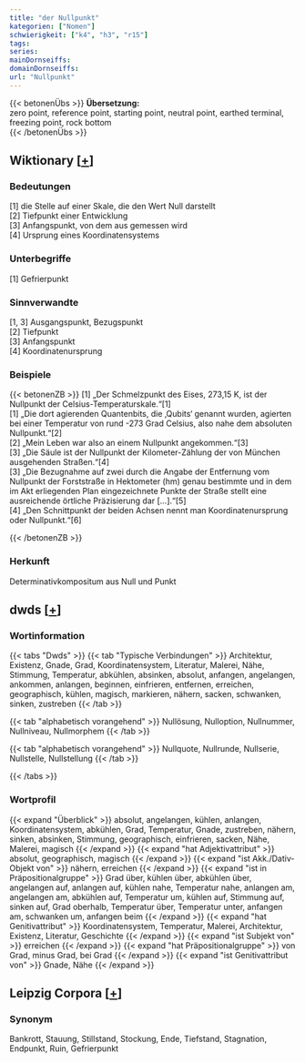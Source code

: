 ```yaml
---
title: "der Nullpunkt"
kategorien: ["Nomen"]
schwierigkeit: ["k4", "h3", "r15"]
tags:
series:
mainDornseiffs:
domainDornseiffs:
url: "Nullpunkt"
---
```


{{< betonenÜbs >}}
**Übersetzung:**  
zero point, reference point, starting  point, neutral point, earthed terminal, freezing point, rock bottom  
{{< /betonenÜbs >}}

## Wiktionary [[+](https://de.wiktionary.org/wiki/Nullpunkt)]

### Bedeutungen
[1] die Stelle auf einer Skale, die den Wert Null darstellt  
[2] Tiefpunkt einer Entwicklung  
[3] Anfangspunkt, von dem aus gemessen wird  
[4] Ursprung eines Koordinatensystems  

### Unterbegriffe
[1] Gefrierpunkt  

### Sinnverwandte
[1, 3] Ausgangspunkt, Bezugspunkt  
[2] Tiefpunkt  
[3] Anfangspunkt  
[4] Koordinatenursprung  

### Beispiele
{{< betonenZB >}}
[1] „Der Schmelzpunkt des Eises, 273,15 K, ist der Nullpunkt der Celsius-Temperaturskale.“[1]  
[1] „Die dort agierenden Quantenbits, die ‚Qubits‘ genannt wurden, agierten bei einer Temperatur von rund -273 Grad Celsius, also nahe dem absoluten Nullpunkt.“[2]  
[2] „Mein Leben war also an einem Nullpunkt angekommen.“[3]  
[3] „Die Säule ist der Nullpunkt der Kilometer-Zählung der von München ausgehenden Straßen.“[4]  
[3] „Die Bezugnahme auf zwei durch die Angabe der Entfernung vom Nullpunkt der Forststraße in Hektometer (hm) genau bestimmte und in dem im Akt erliegenden Plan eingezeichnete Punkte der Straße stellt eine ausreichende örtliche Präzisierung dar […].“[5]  
[4] „Den Schnittpunkt der beiden Achsen nennt man Koordinatenursprung oder Nullpunkt.“[6]  

{{< /betonenZB >}}
### Herkunft
Determinativkompositum aus Null und Punkt  



## dwds [[+](https://www.dwds.de/wb/Nullpunkt)]

### Wortinformation
{{< tabs "Dwds" >}}
{{< tab "Typische Verbindungen" >}}
Architektur, Existenz, Gnade, Grad, Koordinatensystem, Literatur, Malerei, Nähe, Stimmung, Temperatur, abkühlen, absinken, absolut, anfangen, angelangen, ankommen, anlangen, beginnen, einfrieren, entfernen, erreichen, geographisch, kühlen, magisch, markieren, nähern, sacken, schwanken, sinken, zustreben
{{< /tab >}}

{{< tab "alphabetisch vorangehend" >}}
Nullösung, Nulloption, Nullnummer, Nullniveau, Nullmorphem
{{< /tab >}}

{{< tab "alphabetisch vorangehend" >}}
Nullquote, Nullrunde, Nullserie, Nullstelle, Nullstellung
{{< /tab >}}

{{< /tabs >}}

### Wortprofil
{{< expand "Überblick" >}} absolut, angelangen, kühlen, anlangen, Koordinatensystem, abkühlen, Grad, Temperatur, Gnade, zustreben, nähern, sinken, absinken, Stimmung, geographisch, einfrieren, sacken, Nähe, Malerei, magisch {{< /expand >}}
{{< expand "hat Adjektivattribut" >}} absolut, geographisch, magisch {{< /expand >}}
{{< expand "ist Akk./Dativ-Objekt von" >}} nähern, erreichen {{< /expand >}}
{{< expand "ist in Präpositionalgruppe" >}} Grad über, kühlen über, abkühlen über, angelangen auf, anlangen auf, kühlen nahe, Temperatur nahe, anlangen am, angelangen am, abkühlen auf, Temperatur um, kühlen auf, Stimmung auf, sinken auf, Grad oberhalb, Temperatur über, Temperatur unter, anfangen am, schwanken um, anfangen beim {{< /expand >}}
{{< expand "hat Genitivattribut" >}} Koordinatensystem, Temperatur, Malerei, Architektur, Existenz, Literatur, Geschichte {{< /expand >}}
{{< expand "ist Subjekt von" >}} erreichen {{< /expand >}}
{{< expand "hat Präpositionalgruppe" >}} von Grad, minus Grad, bei Grad {{< /expand >}}
{{< expand "ist Genitivattribut von" >}} Gnade, Nähe {{< /expand >}}

## Leipzig Corpora [[+](https://corpora.uni-leipzig.de/en/res?word=Nullpunkt&corpusId=deu_newscrawl-public_2018)]


### Synonym
Bankrott, Stauung, Stillstand, Stockung, Ende, Tiefstand, Stagnation, Endpunkt, Ruin, Gefrierpunkt

